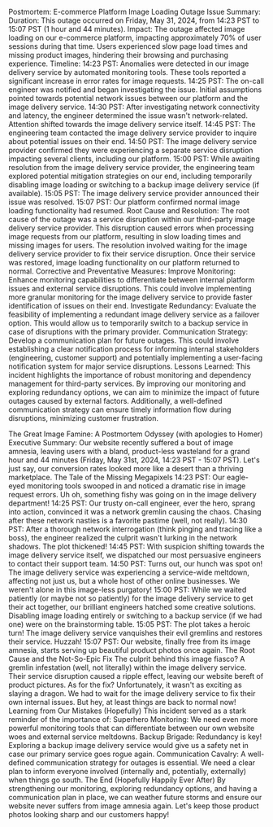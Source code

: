 Postmortem: E-commerce Platform Image Loading Outage
Issue Summary:
Duration: This outage occurred on Friday, May 31, 2024, from 14:23 PST to 15:07 PST (1 hour and 44 minutes).
Impact: The outage affected image loading on our e-commerce platform, impacting approximately 70% of user sessions during that time. Users experienced slow page load times and missing product images, hindering their browsing and purchasing experience.
Timeline:
14:23 PST: Anomalies were detected in our image delivery service by automated monitoring tools. These tools reported a significant increase in error rates for image requests.
14:25 PST: The on-call engineer was notified and began investigating the issue. Initial assumptions pointed towards potential network issues between our platform and the image delivery service.
14:30 PST: After investigating network connectivity and latency, the engineer determined the issue wasn't network-related. Attention shifted towards the image delivery service itself.
14:45 PST: The engineering team contacted the image delivery service provider to inquire about potential issues on their end.
14:50 PST: The image delivery service provider confirmed they were experiencing a separate service disruption impacting several clients, including our platform.
15:00 PST: While awaiting resolution from the image delivery service provider, the engineering team explored potential mitigation strategies on our end, including temporarily disabling image loading or switching to a backup image delivery service (if available).
15:05 PST: The image delivery service provider announced their issue was resolved.
15:07 PST: Our platform confirmed normal image loading functionality had resumed.
Root Cause and Resolution:
The root cause of the outage was a service disruption within our third-party image delivery service provider. This disruption caused errors when processing image requests from our platform, resulting in slow loading times and missing images for users.
The resolution involved waiting for the image delivery service provider to fix their service disruption. Once their service was restored, image loading functionality on our platform returned to normal.
Corrective and Preventative Measures:
Improve Monitoring: Enhance monitoring capabilities to differentiate between internal platform issues and external service disruptions. This could involve implementing more granular monitoring for the image delivery service to provide faster identification of issues on their end.
Investigate Redundancy: Evaluate the feasibility of implementing a redundant image delivery service as a failover option. This would allow us to temporarily switch to a backup service in case of disruptions with the primary provider.
Communication Strategy: Develop a communication plan for future outages. This could involve establishing a clear notification process for informing internal stakeholders (engineering, customer support) and potentially implementing a user-facing notification system for major service disruptions.
Lessons Learned:
This incident highlights the importance of robust monitoring and dependency management for third-party services. By improving our monitoring and exploring redundancy options, we can aim to minimize the impact of future outages caused by external factors. Additionally, a well-defined communication strategy can ensure timely information flow during disruptions, minimizing customer frustration.



The Great Image Famine: A Postmortem Odyssey (with apologies to Homer)
Executive Summary:
Our website recently suffered a bout of image amnesia, leaving users with a bland, product-less wasteland for a grand hour and 44 minutes (Friday, May 31st, 2024, 14:23 PST - 15:07 PST). Let's just say, our conversion rates looked more like a desert than a thriving marketplace.
The Tale of the Missing Megapixels
14:23 PST: Our eagle-eyed monitoring tools swooped in and noticed a dramatic rise in image request errors. Uh oh, something fishy was going on in the image delivery department!
14:25 PST: Our trusty on-call engineer, ever the hero, sprang into action, convinced it was a network gremlin causing the chaos. Chasing after these network nasties is a favorite pastime (well, not really).
14:30 PST: After a thorough network interrogation (think pinging and tracing like a boss), the engineer realized the culprit wasn't lurking in the network shadows. The plot thickened!
14:45 PST: With suspicion shifting towards the image delivery service itself, we dispatched our most persuasive engineers to contact their support team.
14:50 PST: Turns out, our hunch was spot on! The image delivery service was experiencing a service-wide meltdown, affecting not just us, but a whole host of other online businesses. We weren't alone in this image-less purgatory!
15:00 PST: While we waited patiently (or maybe not so patiently) for the image delivery service to get their act together, our brilliant engineers hatched some creative solutions. Disabling image loading entirely or switching to a backup service (if we had one) were on the brainstorming table.
15:05 PST: The plot takes a heroic turn! The image delivery service vanquishes their evil gremlins and restores their service. Huzzah!
15:07 PST: Our website, finally free from its image amnesia, starts serving up beautiful product photos once again.
The Root Cause and the Not-So-Epic Fix
The culprit behind this image fiasco? A gremlin infestation (well, not literally) within the image delivery service. Their service disruption caused a ripple effect, leaving our website bereft of product pictures.
As for the fix? Unfortunately, it wasn't as exciting as slaying a dragon. We had to wait for the image delivery service to fix their own internal issues. But hey, at least things are back to normal now!
Learning from Our Mistakes (Hopefully)
This incident served as a stark reminder of the importance of:
Superhero Monitoring: We need even more powerful monitoring tools that can differentiate between our own website woes and external service meltdowns.
Backup Brigade: Redundancy is key! Exploring a backup image delivery service would give us a safety net in case our primary service goes rogue again.
Communication Cavalry: A well-defined communication strategy for outages is essential. We need a clear plan to inform everyone involved (internally and, potentially, externally) when things go south.
The End (Hopefully Happily Ever After)
By strengthening our monitoring, exploring redundancy options, and having a communication plan in place, we can weather future storms and ensure our website never suffers from image amnesia again. Let's keep those product photos looking sharp and our customers happy!

